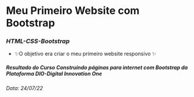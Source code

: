 # Meu Primeiro Website com Bootstrap
### _HTML-CSS-Bootstrap_



- ✨O objetivo era criar o meu primeiro website responsivo ✨

##### Resultado do Curso Construindo páginas para internet com Bootstrap da Plataforma DIO-Digital Innovation One

_Data: 24/07/22_
